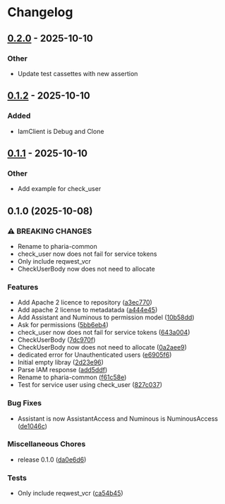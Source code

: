 # Changelog

## [0.2.0](https://github.com/Aleph-Alpha/pharia-common-rs/compare/v0.1.2...v0.2.0) - 2025-10-10

### Other

- Update test cassettes with new assertion

## [0.1.2](https://github.com/Aleph-Alpha/pharia-common-rs/compare/v0.1.1...v0.1.2) - 2025-10-10

### Added

- IamClient is Debug and Clone

## [0.1.1](https://github.com/Aleph-Alpha/pharia-common-rs/compare/v0.1.0...v0.1.1) - 2025-10-10

### Other

- Add example for check_user

## 0.1.0 (2025-10-08)


### ⚠ BREAKING CHANGES

* Rename to pharia-common
* check_user now does not fail for service tokens
* Only include reqwest_vcr
* CheckUserBody now does not need to allocate

### Features

* Add Apache 2 licence to repository ([a3ec770](https://github.com/Aleph-Alpha/pharia-common-rs/commit/a3ec770989fe66a88a2f0ae09b63688f307eabb4))
* Add apache 2 license to metadatada ([a444e45](https://github.com/Aleph-Alpha/pharia-common-rs/commit/a444e45f3c48b07565b366fe35e932cb7ced88fb))
* Add Assistant and Numinous to permission model ([10b58dd](https://github.com/Aleph-Alpha/pharia-common-rs/commit/10b58ddf1574eb65d123cd6e368eb52cca6647bb))
* Ask for permissions ([5bb6eb4](https://github.com/Aleph-Alpha/pharia-common-rs/commit/5bb6eb4e8384b8db9a24d8bf3cf72134bdef40cd))
* check_user now does not fail for service tokens ([643a004](https://github.com/Aleph-Alpha/pharia-common-rs/commit/643a004fdc79ef525f7d9e7e8f6eabedd0a653f5))
* CheckUserBody ([7dc970f](https://github.com/Aleph-Alpha/pharia-common-rs/commit/7dc970f61a1f86123b54e3e9bcfd524d07ac6405))
* CheckUserBody now does not need to allocate ([0a2aee9](https://github.com/Aleph-Alpha/pharia-common-rs/commit/0a2aee92d15771e13cc07ec20b519812021fda69))
* dedicated error for Unauthenticated users ([e6905f6](https://github.com/Aleph-Alpha/pharia-common-rs/commit/e6905f627972f31529acbb3d41dead6ef1103c4e))
* Initial empty libray ([2d23e96](https://github.com/Aleph-Alpha/pharia-common-rs/commit/2d23e969791581f68194d8dfd39da7cf87436a7b))
* Parse IAM response ([add5ddf](https://github.com/Aleph-Alpha/pharia-common-rs/commit/add5ddfe2d2d9a439c5a5b8c5274dc834997c7c1))
* Rename to pharia-common ([f61c58e](https://github.com/Aleph-Alpha/pharia-common-rs/commit/f61c58e676d58338f52d1a91ee8049224093917b))
* Test for service user using check_user ([827c037](https://github.com/Aleph-Alpha/pharia-common-rs/commit/827c03742b5407592f4d2dcc91b44f8216e6c264))


### Bug Fixes

* Assistant is now AssistantAccess and Numinous is NuminousAccess ([de1046c](https://github.com/Aleph-Alpha/pharia-common-rs/commit/de1046c20405ffc4b9427868348a45f077ae8c55))


### Miscellaneous Chores

* release 0.1.0 ([da0e6d6](https://github.com/Aleph-Alpha/pharia-common-rs/commit/da0e6d63f80c7a23f8c42c880e23bb0819c1e312))


### Tests

* Only include reqwest_vcr ([ca54b45](https://github.com/Aleph-Alpha/pharia-common-rs/commit/ca54b45422b76013078a5b09bc29fc6adafee654))
